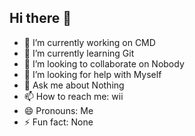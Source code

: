 ## Hi there 👋
- 🔭 I’m currently working on CMD
- 🌱 I’m currently learning Git
- 👯 I’m looking to collaborate on Nobody
- 🤔 I’m looking for help with Myself
- 💬 Ask me about Nothing
- 📫 How to reach me: wii
- 😄 Pronouns: Me
- ⚡ Fun fact: None
